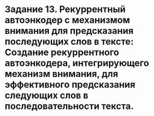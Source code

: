 # Задание 13. Рекуррентный автоэнкодер с механизмом внимания для предсказания последующих слов в тексте: Создание рекуррентного автоэнкодера, интегрирующего механизм внимания, для эффективного предсказания следующих слов в последовательности текста.
